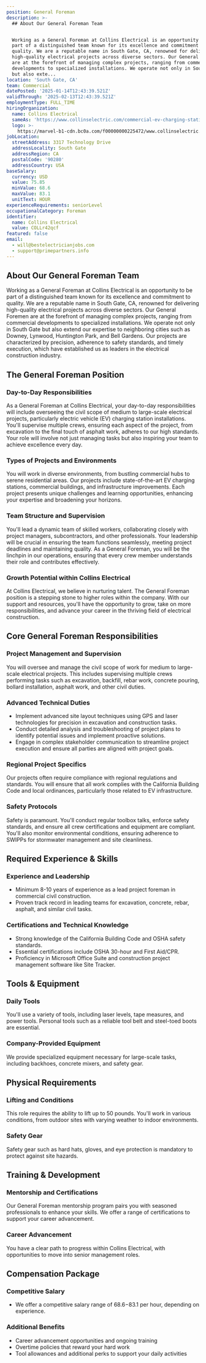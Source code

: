 ```yaml
---
position: General Foreman
description: >-
  ## About Our General Foreman Team


  Working as a General Foreman at Collins Electrical is an opportunity to be
  part of a distinguished team known for its excellence and commitment to
  quality. We are a reputable name in South Gate, CA, renowned for delivering
  high-quality electrical projects across diverse sectors. Our General Foremen
  are at the forefront of managing complex projects, ranging from commercial
  developments to specialized installations. We operate not only in South Gate
  but also exte...
location: 'South Gate, CA'
team: Commercial
datePosted: '2025-01-14T12:43:39.521Z'
validThrough: '2025-02-13T12:43:39.521Z'
employmentType: FULL_TIME
hiringOrganization:
  name: Collins Electrical
  sameAs: 'https://www.collinselectric.com/commercial-ev-charging-station/'
  logo: >-
    https://marvel-b1-cdn.bc0a.com/f00000000225472/www.collinselectric.com/wp-content/uploads/2025/01/Collins-Electrical-Logo-New._withTag-01.png
jobLocation:
  streetAddress: 3317 Technology Drive
  addressLocality: South Gate
  addressRegion: CA
  postalCode: '90280'
  addressCountry: USA
baseSalary:
  currency: USD
  value: 75.85
  minValue: 68.6
  maxValue: 83.1
  unitText: HOUR
experienceRequirements: seniorLevel
occupationalCategory: Foreman
identifier:
  name: Collins Electrical
  value: COLLr42qcf
featured: false
email:
  - will@bestelectricianjobs.com
  - support@primepartners.info
---
```




## About Our General Foreman Team

Working as a General Foreman at Collins Electrical is an opportunity to be part of a distinguished team known for its excellence and commitment to quality. We are a reputable name in South Gate, CA, renowned for delivering high-quality electrical projects across diverse sectors. Our General Foremen are at the forefront of managing complex projects, ranging from commercial developments to specialized installations. We operate not only in South Gate but also extend our expertise to neighboring cities such as Downey, Lynwood, Huntington Park, and Bell Gardens. Our projects are characterized by precision, adherence to safety standards, and timely execution, which have established us as leaders in the electrical construction industry.

## The General Foreman Position

### Day-to-Day Responsibilities

As a General Foreman at Collins Electrical, your day-to-day responsibilities will include overseeing the civil scope of medium to large-scale electrical projects, particularly electric vehicle (EV) charging station installations. You'll supervise multiple crews, ensuring each aspect of the project, from excavation to the final touch of asphalt work, adheres to our high standards. Your role will involve not just managing tasks but also inspiring your team to achieve excellence every day.

### Types of Projects and Environments

You will work in diverse environments, from bustling commercial hubs to serene residential areas. Our projects include state-of-the-art EV charging stations, commercial buildings, and infrastructure improvements. Each project presents unique challenges and learning opportunities, enhancing your expertise and broadening your horizons.

### Team Structure and Supervision

You'll lead a dynamic team of skilled workers, collaborating closely with project managers, subcontractors, and other professionals. Your leadership will be crucial in ensuring the team functions seamlessly, meeting project deadlines and maintaining quality. As a General Foreman, you will be the linchpin in our operations, ensuring that every crew member understands their role and contributes effectively.

### Growth Potential within Collins Electrical

At Collins Electrical, we believe in nurturing talent. The General Foreman position is a stepping stone to higher roles within the company. With our support and resources, you'll have the opportunity to grow, take on more responsibilities, and advance your career in the thriving field of electrical construction.

## Core General Foreman Responsibilities

### Project Management and Supervision

You will oversee and manage the civil scope of work for medium to large-scale electrical projects. This includes supervising multiple crews performing tasks such as excavation, backfill, rebar work, concrete pouring, bollard installation, asphalt work, and other civil duties. 

### Advanced Technical Duties

- Implement advanced site layout techniques using GPS and laser technologies for precision in excavation and construction tasks.
- Conduct detailed analysis and troubleshooting of project plans to identify potential issues and implement proactive solutions.
- Engage in complex stakeholder communication to streamline project execution and ensure all parties are aligned with project goals.

### Regional Project Specifics

Our projects often require compliance with regional regulations and standards. You will ensure that all work complies with the California Building Code and local ordinances, particularly those related to EV infrastructure.

### Safety Protocols

Safety is paramount. You'll conduct regular toolbox talks, enforce safety standards, and ensure all crew certifications and equipment are compliant. You'll also monitor environmental conditions, ensuring adherence to SWIPPs for stormwater management and site cleanliness.

## Required Experience & Skills

### Experience and Leadership

- Minimum 8-10 years of experience as a lead project foreman in commercial civil construction.
- Proven track record in leading teams for excavation, concrete, rebar, asphalt, and similar civil tasks.

### Certifications and Technical Knowledge

- Strong knowledge of the California Building Code and OSHA safety standards.
- Essential certifications include OSHA 30-hour and First Aid/CPR.
- Proficiency in Microsoft Office Suite and construction project management software like Site Tracker.

## Tools & Equipment

### Daily Tools

You'll use a variety of tools, including laser levels, tape measures, and power tools. Personal tools such as a reliable tool belt and steel-toed boots are essential.

### Company-Provided Equipment

We provide specialized equipment necessary for large-scale tasks, including backhoes, concrete mixers, and safety gear.

## Physical Requirements

### Lifting and Conditions

This role requires the ability to lift up to 50 pounds. You'll work in various conditions, from outdoor sites with varying weather to indoor environments.

### Safety Gear

Safety gear such as hard hats, gloves, and eye protection is mandatory to protect against site hazards.

## Training & Development

### Mentorship and Certifications

Our General Foreman mentorship program pairs you with seasoned professionals to enhance your skills. We offer a range of certifications to support your career advancement.

### Career Advancement

You have a clear path to progress within Collins Electrical, with opportunities to move into senior management roles.

## Compensation Package

### Competitive Salary

- We offer a competitive salary range of $68.6-$83.1 per hour, depending on experience.

### Additional Benefits

- Career advancement opportunities and ongoing training
- Overtime policies that reward your hard work
- Tool allowances and additional perks to support your daily activities